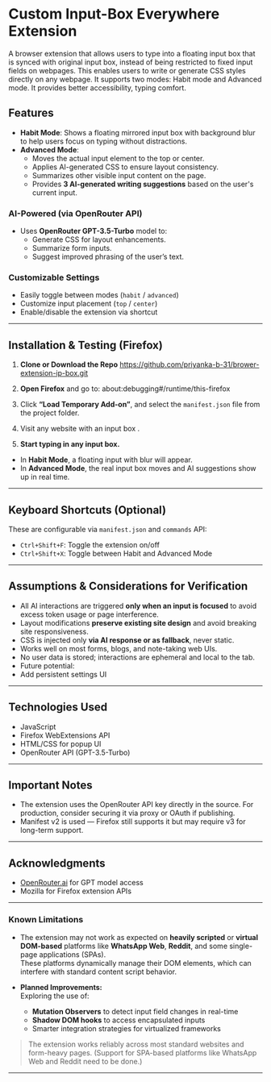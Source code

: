 # Custom Input-Box Everywhere Extension

A browser extension that allows users to type into a floating input box that is synced with original input box, instead of being restricted to fixed input fields on webpages. This enables users to write or generate CSS styles directly on any webpage. It supports two modes: Habit mode and Advanced mode. It provides better accessibility, typing comfort.

## Features

- **Habit Mode**: Shows a floating mirrored input box with background blur to help users focus on typing without distractions.
- **Advanced Mode**:
  - Moves the actual input element to the top or center.
  - Applies AI-generated CSS to ensure layout consistency.
  - Summarizes other visible input content on the page.
  - Provides **3 AI-generated writing suggestions** based on the user's current input.

### AI-Powered (via OpenRouter API)

- Uses **OpenRouter GPT-3.5-Turbo** model to:
  - Generate CSS for layout enhancements.
  - Summarize form inputs.
  - Suggest improved phrasing of the user’s text.

### Customizable Settings

- Easily toggle between modes (`habit` / `advanced`)
- Customize input placement (`top` / `center`)
- Enable/disable the extension via shortcut 

---

## Installation & Testing (Firefox)

1. **Clone or Download the Repo**
   https://github.com/priyanka-b-31/brower-extension-ip-box.git

2. **Open Firefox** and go to:
   about:debugging#/runtime/this-firefox

3. Click **“Load Temporary Add-on”**, and select the `manifest.json` file from the project folder.

4. Visit any website with an input box .

5. **Start typing in any input box.**

- In **Habit Mode**, a floating input with blur will appear.
- In **Advanced Mode**, the real input box moves and AI suggestions show up in real time.

---

## Keyboard Shortcuts (Optional)

These are configurable via `manifest.json` and `commands` API:
- `Ctrl+Shift+F`: Toggle the extension on/off
- `Ctrl+Shift+X`: Toggle between Habit and Advanced Mode

---

## Assumptions & Considerations for Verification

- All AI interactions are triggered **only when an input is focused** to avoid excess token usage or page interference.
- Layout modifications **preserve existing site design** and avoid breaking site responsiveness.
- CSS is injected only **via AI response or as fallback**, never static.
- Works well on most forms, blogs, and note-taking web UIs.
- No user data is stored; interactions are ephemeral and local to the tab.
- Future potential:
- Add persistent settings UI

---

## Technologies Used

- JavaScript
- Firefox WebExtensions API
- HTML/CSS for popup UI
- OpenRouter API (GPT-3.5-Turbo)

---

## Important Notes

- The extension uses the OpenRouter API key directly in the source. For production, consider securing it via proxy or OAuth if publishing.
- Manifest v2 is used — Firefox still supports it but may require v3 for long-term support.

---

## Acknowledgments

- [OpenRouter.ai](https://openrouter.ai) for GPT model access
- Mozilla for Firefox extension APIs

---

### Known Limitations

- The extension may not work as expected on **heavily scripted** or **virtual DOM-based** platforms like **WhatsApp Web**, **Reddit**, and some single-page applications (SPAs).  
  These platforms dynamically manage their DOM elements, which can interfere with standard content script behavior.

- **Planned Improvements:**  
 Exploring the use of:
  - **Mutation Observers** to detect input field changes in real-time
  - **Shadow DOM hooks** to access encapsulated inputs
  - Smarter integration strategies for virtualized frameworks

> The extension works reliably across most standard websites and form-heavy pages. (Support for SPA-based platforms like WhatsApp Web and Reddit need to be done.)

---


